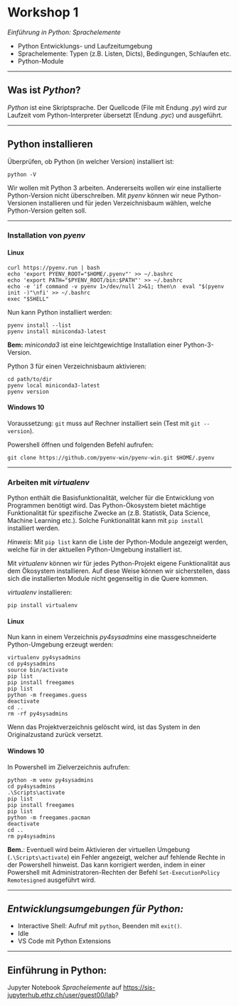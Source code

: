 # Workshop 1

*Einführung in Python: Sprachelemente*

- Python Entwicklungs- und Laufzeitumgebung   
- Sprachelemente: Typen (z.B. Listen, Dicts), Bedingungen, Schlaufen etc.   
- Python-Module

***

## Was ist *Python*?

*Python* ist eine Skriptsprache. Der Quellcode (File mit Endung *.py*) wird zur Laufzeit vom Python-Interpreter übersetzt (Endung *.pyc*) und ausgeführt.

***

## Python installieren

Überprüfen, ob Python (in welcher Version) installiert ist:

`python -V`

Wir wollen mit Python 3 arbeiten. Andererseits wollen wir eine installierte Python-Version nicht überschreiben. Mit *pyenv* können wir neue Python-Versionen installieren und für jeden Verzeichnisbaum wählen, welche Python-Version gelten soll.

***

### Installation von *pyenv*

#### **Linux**

```
curl https://pyenv.run | bash
echo 'export PYENV_ROOT="$HOME/.pyenv"' >> ~/.bashrc
echo 'export PATH="$PYENV_ROOT/bin:$PATH"' >> ~/.bashrc
echo -e 'if command -v pyenv 1>/dev/null 2>&1; then\n  eval "$(pyenv init -)"\nfi' >> ~/.bashrc
exec "$SHELL"
```
Nun kann Python installiert werden:
```
pyenv install --list
pyenv install miniconda3-latest
```
**Bem:** *miniconda3* ist eine leichtgewichtige Installation einer Python-3-Version.

Python 3 für einen Verzeichnisbaum aktivieren:
```
cd path/to/dir
pyenv local miniconda3-latest
pyenv version
```
#### **Windows 10**

Voraussetzung: `git` muss auf Rechner installiert sein (Test mit `git --version`).

Powershell öffnen und folgenden Befehl aufrufen:
```
git clone https://github.com/pyenv-win/pyenv-win.git $HOME/.pyenv
```

***

### Arbeiten mit *virtualenv*

Python enthält die Basisfunktionalität, welcher für die Entwicklung von Programmen benötigt wird. Das Python-Ökosystem bietet mächtige Funktionalität für spezifische Zwecke an (z.B. Statistik, Data Science, Machine Learning etc.). Solche Funktionalität kann mit `pip install` installiert werden.

*Hinweis*: Mit `pip list` kann die Liste der Python-Module angezeigt werden, welche für in der aktuellen Python-Umgebung installiert ist.

Mit *virtualenv* können wir für jedes Python-Projekt eigene Funktionalität aus dem Ökosystem installieren. Auf diese Weise können wir sicherstellen, dass sich die installierten Module nicht gegenseitig in die Quere kommen.

*virtualenv* installieren:

`pip install virtualenv`

#### **Linux**

Nun kann in einem Verzeichnis *py4sysadmins* eine massgeschneiderte Python-Umgebung erzeugt werden:
```
virtualenv py4sysadmins
cd py4sysadmins
source bin/activate
pip list
pip install freegames
pip list
python -m freegames.guess
deactivate
cd ..
rm -rf py4sysadmins
```
Wenn das Projektverzeichnis gelöscht wird, ist das System in den Originalzustand zurück versetzt.   

#### **Windows 10**

In Powershell im Zielverzeichnis aufrufen:
```
python -m venv py4sysadmins
cd py4sysadmins
.\Scripts\activate
pip list
pip install freegames
pip list
python -m freegames.pacman
deactivate
cd ..
rm py4sysadmins
```

**Bem.**: Eventuell wird beim Aktivieren der virtuellen Umgebung (`.\Scripts\activate`) ein Fehler angezeigt, welcher auf fehlende Rechte in der Powershell hinweist. Das kann korrigiert werden, indem in einer Powershell mit Administratoren-Rechten der Befehl `Set-ExecutionPolicy Remotesigned` ausgeführt wird.

***

## *Entwicklungsumgebungen für Python:*   

* Interactive Shell: Aufruf mit `python`, Beenden mit `exit()`.
* Idle
* VS Code mit Python Extensions

***

## Einführung in Python:

Jupyter Notebook *Sprachelemente* auf https://sis-jupyterhub.ethz.ch/user/guest00/lab?
